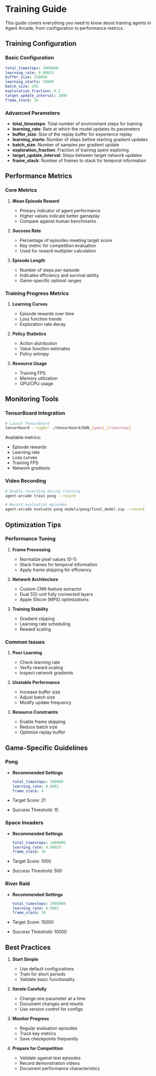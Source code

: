 # Training Guide

This guide covers everything you need to know about training agents in Agent Arcade, from configuration to performance metrics.

## Training Configuration

### Basic Configuration

```yaml
total_timesteps: 1000000
learning_rate: 0.00025
buffer_size: 250000
learning_starts: 50000
batch_size: 256
exploration_fraction: 0.2
target_update_interval: 2000
frame_stack: 16
```

### Advanced Parameters

- **total_timesteps**: Total number of environment steps for training
- **learning_rate**: Rate at which the model updates its parameters
- **buffer_size**: Size of the replay buffer for experience replay
- **learning_starts**: Number of steps before starting gradient updates
- **batch_size**: Number of samples per gradient update
- **exploration_fraction**: Fraction of training spent exploring
- **target_update_interval**: Steps between target network updates
- **frame_stack**: Number of frames to stack for temporal information

## Performance Metrics

### Core Metrics

1. **Mean Episode Reward**
   - Primary indicator of agent performance
   - Higher values indicate better gameplay
   - Compare against human benchmarks

2. **Success Rate**
   - Percentage of episodes meeting target score
   - Key metric for competition evaluation
   - Used for reward multiplier calculation

3. **Episode Length**
   - Number of steps per episode
   - Indicates efficiency and survival ability
   - Game-specific optimal ranges

### Training Progress Metrics

1. **Learning Curves**
   - Episode rewards over time
   - Loss function trends
   - Exploration rate decay

2. **Policy Statistics**
   - Action distribution
   - Value function estimates
   - Policy entropy

3. **Resource Usage**
   - Training FPS
   - Memory utilization
   - GPU/CPU usage

## Monitoring Tools

### TensorBoard Integration

```bash
# Launch TensorBoard
tensorboard --logdir ./tensorboard/DQN_[game]_[timestamp]
```

Available metrics:

- Episode rewards
- Learning rate
- Loss curves
- Training FPS
- Network gradients

### Video Recording

```bash
# Enable recording during training
agent-arcade train pong --record

# Record evaluation episodes
agent-arcade evaluate pong models/pong/final_model.zip --record
```

## Optimization Tips

### Performance Tuning

1. **Frame Processing**
   - Normalize pixel values (0-1)
   - Stack frames for temporal information
   - Apply frame skipping for efficiency

2. **Network Architecture**
   - Custom CNN feature extractor
   - Dual 512-unit fully connected layers
   - Apple Silicon (MPS) optimizations

3. **Training Stability**
   - Gradient clipping
   - Learning rate scheduling
   - Reward scaling

### Common Issues

1. **Poor Learning**
   - Check learning rate
   - Verify reward scaling
   - Inspect network gradients

2. **Unstable Performance**
   - Increase buffer size
   - Adjust batch size
   - Modify update frequency

3. **Resource Constraints**
   - Enable frame skipping
   - Reduce batch size
   - Optimize replay buffer

## Game-Specific Guidelines

### Pong

- **Recommended Settings**

  ```yaml
  total_timesteps: 500000
  learning_rate: 0.0001
  frame_stack: 4
  ```

- Target Score: 21
- Success Threshold: 15

### Space Invaders

- **Recommended Settings**

  ```yaml
  total_timesteps: 1000000
  learning_rate: 0.00025
  frame_stack: 16
  ```

- Target Score: 1000
- Success Threshold: 500

### River Raid

- **Recommended Settings**

  ```yaml
  total_timesteps: 2000000
  learning_rate: 0.0001
  frame_stack: 16
  ```

- Target Score: 15000
- Success Threshold: 10000

## Best Practices

1. **Start Simple**
   - Use default configurations
   - Train for short periods
   - Validate basic functionality

2. **Iterate Carefully**
   - Change one parameter at a time
   - Document changes and results
   - Use version control for configs

3. **Monitor Progress**
   - Regular evaluation episodes
   - Track key metrics
   - Save checkpoints frequently

4. **Prepare for Competition**
   - Validate against test episodes
   - Record demonstration videos
   - Document performance characteristics
